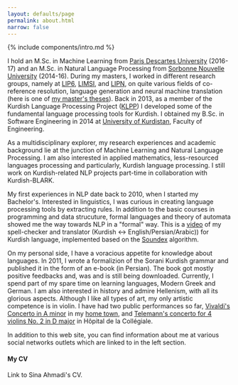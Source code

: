 ```yaml
---
layout: defaults/page
permalink: about.html
narrow: false
---
```


{% include components/intro.md %}

I hold an M.Sc. in Machine Learning from [Paris Descartes University](https://www.mi.parisdescartes.fr/) (2016-17) and an M.Sc. in Natural Language Processing from [Sorbonne Nouvelle University](http://www.univ-paris3.fr/) (2014-16). During my masters, I worked in different research groups, namely at [LIP6](https://www.lip6.fr/?LANG=en), [LIMSI](https://www.limsi.fr/en/), and [LIPN](http://lipn.univ-paris13.fr/), on quite various fields of co-reference resolution, language generation and neural machine translation (here is one of [my master's theses](https://arxiv.org/abs/1810.00660)). Back in 2013, as a member of the Kurdish Language Processing Project ([KLPP](http://klpp.github.io/)) I developed some of the fundamental language processing tools for Kurdish. I obtained my B.Sc. in Software Engineering in 2014 at [University of Kurdistan](https://en.uok.ac.ir/EN), Faculty of Engineering.

As a multidisciplinary explorer, my research experiences and academic background lie at the junction of Machine Learning and Natural Language Processing. I am also interested in applied mathematics, less-resourced languages processing and particularly, Kurdish language processing. I still work on Kurdish-related NLP projects part-time in collaboration with Kurdish-BLARK. 

My first experiences in NLP date back to 2010, when I started my Bachelor's. Interested in linguistics, I was curious in creating language processing tools by extracting rules. In addition to the basic courses in programming and data strucuture, formal languages and theory of automata showed me the way towards NLP in a "formal" way. This is a [video](https://www.youtube.com/embed/e4uV91s7W2o) of my spell-checker and translator (Kurdish &#8596; English/Persian/Arabic)) for Kurdish language, implemented based on the [Soundex](https://en.wikipedia.org/wiki/Soundex) algorithm.

On my personal side, I have a voracious appetite for knowledge about languages. In 2011, I wrote a formalizion of the Sorani Kurdish grammar and published it in the form of an e-book (in Persian). The book got mostly positive feedbacks and, was and is still being downloaded. Currently, I spend part of my spare time on learning languages, Modern Greek and German. I am also interested in history and admire Hellenism, with all its glorious aspects. Although I like all types of art, my only artistic competence is in violin. I have had two public performances so far, [Vivaldi's Concerto in A minor](https://www.youtube.com/watch?v=eTPiZup0QmM) in my [home town](https://en.wikipedia.org/wiki/Sanandaj), and [Telemann's concerto for 4 violins No. 2 in D major](https://www.youtube.com/watch?v=FZIRE-9EL-E) in Hôpital de la Collégiale.

In addition to this web site, you can find information about me at various social networks outlets which are linked to in the left section.

#### My CV
<object data="/docs/Sina_Ahmadi_CV-Dec2018.pdf" type="application/pdf" width="100%" height="100%">
  <p>Link to Sina Ahmadi's CV. <a href="/docs/Sina_Ahmadi_CV-Dec2018.pdf"></a></p>
</object>

